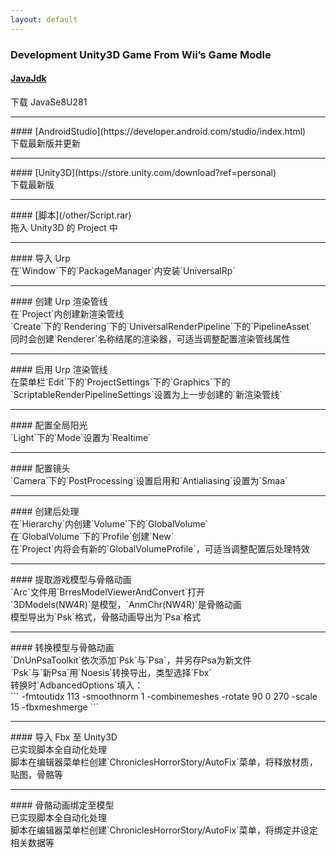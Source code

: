 ```yaml
---
layout: default
---
```


### Development Unity3D Game From Wii’s Game Modle<br>
#### [JavaJdk](http://www.oracle.com/technetwork/java/javase/downloads/index.html)<br>
下载 JavaSe8U281
<hr>
#### [AndroidStudio](https://developer.android.com/studio/index.html)<br>
下载最新版并更新
<hr>
#### [Unity3D](https://store.unity.com/download?ref=personal)<br>
下载最新版
<hr>
#### [脚本](/other/Script.rar)<br>
拖入 Unity3D 的 Project 中
<hr>
#### 导入 Urp<br>
在`Window`下的`PackageManager`内安装`UniversalRp`
<hr>
#### 创建 Urp 渲染管线<br>
在`Project`内创建新渲染管线<br>
`Create`下的`Rendering`下的`UniversalRenderPipeline`下的`PipelineAsset`<br>
同时会创建`Renderer`名称结尾的渲染器，可适当调整配置渲染管线属性
<hr>
#### 启用 Urp 渲染管线<br>
在菜单栏`Edit`下的`ProjectSettings`下的`Graphics`下的`ScriptableRenderPipelineSettings`设置为上一步创建的`新渲染管线`
<hr>
#### 配置全局阳光<br>
`Light`下的`Mode`设置为`Realtime`
<hr>
#### 配置镜头<br>
`Camera`下的`PostProcessing`设置启用和`Antialiasing`设置为`Smaa`
<hr>
#### 创建后处理<br>
在`Hierarchy`内创建`Volume`下的`GlobalVolume`<br>
在`GlobalVolume`下的`Profile`创建`New`<br>
在`Project`内将会有新的`GlobalVolumeProfile`，可适当调整配置后处理特效
<hr>
#### 提取游戏模型与骨骼动画<br>
`Arc`文件用`BrresModelViewerAndConvert`打开<br>
`3DModels(NW4R)`是模型，`AnmChr(NW4R)`是骨骼动画<br>
模型导出为`Psk`格式，骨骼动画导出为`Psa`格式
<hr>
#### 转换模型与骨骼动画<br>
`DnUnPsaToolkit`依次添加`Psk`与`Psa`，并另存Psa为新文件<br>
`Psk`与`新Psa`用`Noesis`转换导出，类型选择`Fbx`<br>
转换时`AdbancedOptions`填入：<br>
```
-fmtoutidx 113 -smoothnorm 1 -combinemeshes -rotate 90 0 270 -scale 15 -fbxmeshmerge
```
<hr>
#### 导入 Fbx 至 Unity3D <br>
已实现脚本全自动化处理<br>
脚本在编辑器菜单栏创建`ChroniclesHorrorStory/AutoFix`菜单，将释放材质，贴图，骨骼等
<hr>
#### 骨骼动画绑定至模型<br>
已实现脚本全自动化处理<br>
脚本在编辑器菜单栏创建`ChroniclesHorrorStory/AutoFix`菜单，将绑定并设定相关数据等
